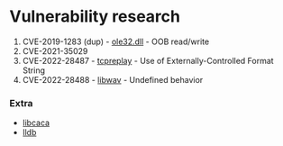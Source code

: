 # Vulnerability research


1. CVE-2019-1283 (dup) - [ole32.dll](./ole32.dll) - OOB read/write 
2. CVE-2021-35029
3. CVE-2022-28487 - [tcpreplay](./tcpreplay) - Use of Externally-Controlled Format String
4. CVE-2022-28488 - [libwav](./poc_libwav) - Undefined behavior


### Extra

 - [libcaca](./poc_libcaca)
 - [lldb](./poc_lldb)

